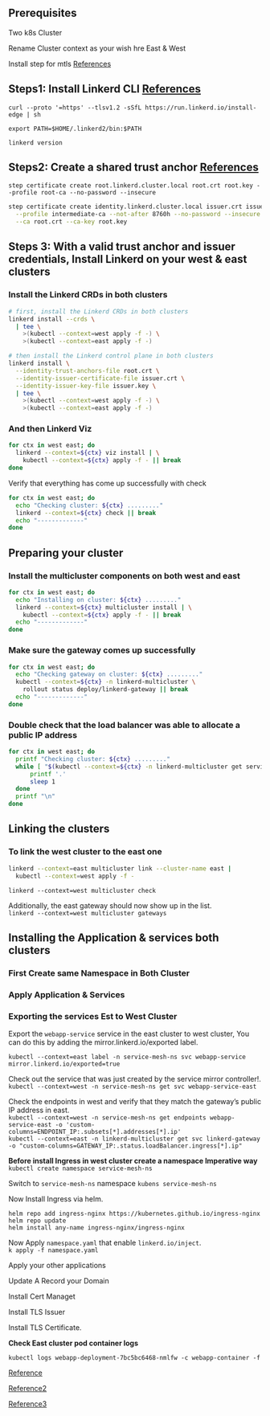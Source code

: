
## Prerequisites
Two k8s Cluster

Rename Cluster context as your wish hre East & West

Install step for mtls [References](https://smallstep.com/docs/step-cli/installation/#debian-ubuntu)


## Steps1: Install Linkerd CLI [References](https://linkerd.io/2.15/getting-started/)

`curl --proto '=https' --tlsv1.2 -sSfL https://run.linkerd.io/install-edge | sh`

`export PATH=$HOME/.linkerd2/bin:$PATH`

`linkerd version`


## Steps2: Create a shared trust anchor [References](https://linkerd.io/2.15/tasks/multicluster/#install-linkerd)

`step certificate create root.linkerd.cluster.local root.crt root.key --profile root-ca --no-password --insecure`

```bash
step certificate create identity.linkerd.cluster.local issuer.crt issuer.key \
  --profile intermediate-ca --not-after 8760h --no-password --insecure \
  --ca root.crt --ca-key root.key
```

## Steps 3: With a valid trust anchor and issuer credentials, Install Linkerd on your west & east clusters

### Install the Linkerd CRDs in both clusters

```bash
# first, install the Linkerd CRDs in both clusters
linkerd install --crds \
  | tee \
    >(kubectl --context=west apply -f -) \
    >(kubectl --context=east apply -f -)

# then install the Linkerd control plane in both clusters
linkerd install \
  --identity-trust-anchors-file root.crt \
  --identity-issuer-certificate-file issuer.crt \
  --identity-issuer-key-file issuer.key \
  | tee \
    >(kubectl --context=west apply -f -) \
    >(kubectl --context=east apply -f -)

```

### And then Linkerd Viz

```bash
for ctx in west east; do
  linkerd --context=${ctx} viz install | \
    kubectl --context=${ctx} apply -f - || break
done
```

Verify that everything has come up successfully with check
```bash
for ctx in west east; do
  echo "Checking cluster: ${ctx} ........."
  linkerd --context=${ctx} check || break
  echo "-------------"
done
```

## Preparing your cluster
### Install the multicluster components on both west and east

```bash
for ctx in west east; do
  echo "Installing on cluster: ${ctx} ........."
  linkerd --context=${ctx} multicluster install | \
    kubectl --context=${ctx} apply -f - || break
  echo "-------------"
done
```
### Make sure the gateway comes up successfully

```bash
for ctx in west east; do
  echo "Checking gateway on cluster: ${ctx} ........."
  kubectl --context=${ctx} -n linkerd-multicluster \
    rollout status deploy/linkerd-gateway || break
  echo "-------------"
done
```

### Double check that the load balancer was able to allocate a public IP address

```bash
for ctx in west east; do
  printf "Checking cluster: ${ctx} ........."
  while [ "$(kubectl --context=${ctx} -n linkerd-multicluster get service -o 'custom-columns=:.status.loadBalancer.ingress[0].ip' --no-headers)" = "<none>" ]; do
      printf '.'
      sleep 1
  done
  printf "\n"
done
```

## Linking the clusters

### To link the west cluster to the east one

```bash
linkerd --context=east multicluster link --cluster-name east |
  kubectl --context=west apply -f -
```

`linkerd --context=west multicluster check`

Additionally, the east gateway should now show up in the list.\
`linkerd --context=west multicluster gateways`


## Installing the Application & services both clusters

### First Create same Namespace in Both Cluster

### Apply Application & Services

### Exporting the services Est to West Cluster
Export the `webapp-service` service in the east cluster to west cluster, You can do this by adding the mirror.linkerd.io/exported label.

`kubectl --context=east label -n service-mesh-ns svc webapp-service mirror.linkerd.io/exported=true`

Check out the service that was just created by the service mirror controller!.\
`kubectl --context=west -n service-mesh-ns get svc webapp-service-east`


Check the endpoints in west and verify that they match the gateway’s public IP address in east.\
`kubectl --context=west -n service-mesh-ns get endpoints webapp-service-east -o 'custom-columns=ENDPOINT_IP:.subsets[*].addresses[*].ip'`\
`kubectl --context=east -n linkerd-multicluster get svc linkerd-gateway -o "custom-columns=GATEWAY_IP:.status.loadBalancer.ingress[*].ip"`

**Before install Ingress in west cluster create a namespace Imperative way**
`kubectl create namespace service-mesh-ns`

Switch to `service-mesh-ns` namespace
`kubens service-mesh-ns`

Now Install Ingress via helm.
```
helm repo add ingress-nginx https://kubernetes.github.io/ingress-nginx
helm repo update
helm install any-name ingress-nginx/ingress-nginx
```

Now Apply `namespace.yaml` that enable `linkerd.io/inject`.\
`k apply -f namespace.yaml`

Apply your other applications

Update A Record your Domain

Install Cert Managet

Install TLS Issuer

Install TLS Certificate.


**Check East cluster pod container logs**

`kubectl logs webapp-deployment-7bc5bc6468-nmlfw -c webapp-container -f`



[Reference](https://linkerd.io/2.15/tasks/multicluster/)


[Reference2](https://smallstep.com/docs/step-cli/installation/#macos)


[Reference3](https://buoyant.io/blog/multi-cluster-multi-region-setup-using-linkerd-service-mesh)

  
  




